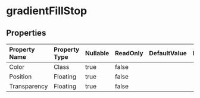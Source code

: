 # **gradientFillStop**

 

## **Properties**

| Property Name | Property Type | Nullable |  ReadOnly | DefaultValue | Description | 
| :- | :- | :- |:- |  :- | :- |
|Color|Class|true|false |  ||
|Position|Floating|true|false |  ||
|Transparency|Floating|true|false |  ||

